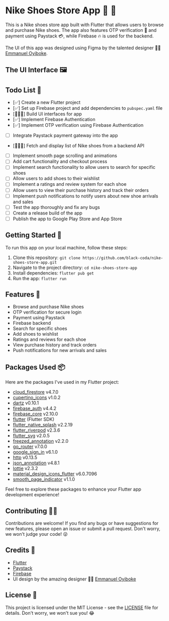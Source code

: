 # Nike Shoes Store App 🏬 👟

This is a Nike shoes store app built with Flutter that allows users to browse and purchase Nike shoes. The app also features OTP verification 🔐 and payment using Paystack 💳, while Firebase 🔥 is used for the backend.

The UI of this app was designed using Figma by the talented designer 👨‍🎨 [Emmanuel Oyiboke](https://www.figma.com/@rays_da_dev).

## The UI Interface 🖼️



## Todo List 📝

- [✅] Create a new Flutter project
- [✅] Set up Firebase project and add dependencies to `pubspec.yaml` file
- [👨🏿‍💻] Build UI interfaces for app
- [✅] Implement Firebase Authentication
- [✅] Implement OTP verification using Firebase Authentication
- [ ] Integrate Paystack payment gateway into the app
- [👨🏿‍💻] Fetch and display list of Nike shoes from a backend API
- [ ] Implement smooth page scrolling and animations
- [ ] Add cart functionality and checkout process
- [ ] Implement search functionality to allow users to search for specific shoes
- [ ] Allow users to add shoes to their wishlist
- [ ] Implement a ratings and review system for each shoe
- [ ] Allow users to view their purchase history and track their orders
- [ ] Implement push notifications to notify users about new shoe arrivals and sales
- [ ] Test the app thoroughly and fix any bugs
- [ ] Create a release build of the app
- [ ] Publish the app to Google Play Store and App Store

## Getting Started 🚀

To run this app on your local machine, follow these steps:

1. Clone this repository: `git clone https://github.com/black-coda/nike-shoes-store-app.git`
2. Navigate to the project directory: `cd nike-shoes-store-app`
3. Install dependencies: `flutter pub get`
4. Run the app: `flutter run`

## Features 🌟

- Browse and purchase Nike shoes
- OTP verification for secure login
- Payment using Paystack
- Firebase backend
- Search for specific shoes
- Add shoes to wishlist
- Ratings and reviews for each shoe
- View purchase history and track orders
- Push notifications for new arrivals and sales

## Packages Used 📦

Here are the packages I've used in my Flutter project:

- [cloud_firestore](https://pub.dev/packages/cloud_firestore) v4.7.0
- [cupertino_icons](https://pub.dev/packages/cupertino_icons) v1.0.2
- [dartz](https://pub.dev/packages/dartz) v0.10.1
- [firebase_auth](https://pub.dev/packages/firebase_auth) v4.4.2
- [firebase_core](https://pub.dev/packages/firebase_core) v2.10.0
- [flutter](https://flutter.dev) (Flutter SDK)
- [flutter_native_splash](https://pub.dev/packages/flutter_native_splash) v2.2.19
- [flutter_riverpod](https://pub.dev/packages/flutter_riverpod) v2.3.6
- [flutter_svg](https://pub.dev/packages/flutter_svg) v2.0.5
- [freezed_annotation](https://pub.dev/packages/freezed_annotation) v2.2.0
- [go_router](https://pub.dev/packages/go_router) v7.0.0
- [google_sign_in](https://pub.dev/packages/google_sign_in) v6.1.0
- [http](https://pub.dev/packages/http) v0.13.5
- [json_annotation](https://pub.dev/packages/json_annotation) v4.8.1
- [lottie](https://pub.dev/packages/lottie) v2.3.2
- [material_design_icons_flutter](https://pub.dev/packages/material_design_icons_flutter) v6.0.7096
- [smooth_page_indicator](https://pub.dev/packages/smooth_page_indicator) v1.1.0

Feel free to explore these packages to enhance your Flutter app development experience!


## Contributing 👨‍💻

Contributions are welcome! If you find any bugs or have suggestions for new features, please open an issue or submit a pull request. Don't worry, we won't judge your code! 😜

## Credits 👏

- [Flutter](https://flutter.dev/)
- [Paystack](https://paystack.com/)
- [Firebase](https://firebase.google.com/)
- UI design by the amazing designer 👨‍🎨 [Emmanuel Oyiboke](https://www.figma.com/@rays_da_dev)

## License 📝

This project is licensed under the MIT License - see the [LICENSE](LICENSE) file for details. Don't worry, we won't sue you! 😂
